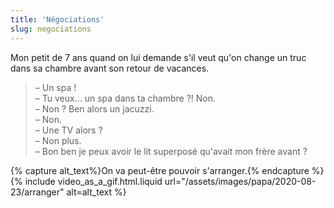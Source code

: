 ```yaml
---
title: 'Négociations'
slug: negociations
---
```


Mon petit de 7 ans quand on lui demande s'il veut qu'on change un truc dans sa chambre avant son retour de vacances.

> – Un spa !  
> – Tu veux… un spa dans ta chambre ?! Non.  
> – Non ? Ben alors un jacuzzi.  
> – Non.  
> – Une TV alors ?  
> – Non plus.  
> – Bon ben je peux avoir le lit superposé qu'avait mon frère avant ?

{% capture alt_text%}On va peut-être pouvoir s'arranger.{% endcapture %}{% include video_as_a_gif.html.liquid
url="/assets/images/papa/2020-08-23/arranger"
alt=alt_text
%}
